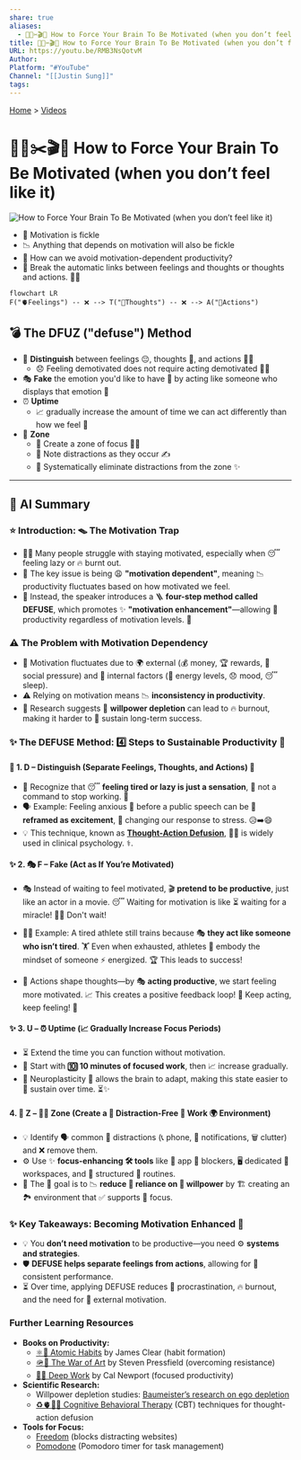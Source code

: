 ```yaml
---
share: true
aliases:
  - 🥱💭✂️🎬🫡 How to Force Your Brain To Be Motivated (when you don’t feel like it)
title: 🥱💭✂️🎬🫡 How to Force Your Brain To Be Motivated (when you don’t feel like it)
URL: https://youtu.be/RMB3NsQotvM
Author: 
Platform: "#YouTube"
Channel: "[[Justin Sung]]"
tags: 
---
```

[Home](../index.md) > [Videos](./index.md)  
# 🥱💭✂️🎬🫡 How to Force Your Brain To Be Motivated (when you don’t feel like it)  
![How to Force Your Brain To Be Motivated (when you don’t feel like it)](https://youtu.be/RMB3NsQotvM)  
- 💪 Motivation is fickle  
- 📉 Anything that depends on motivation will also be fickle  
- 🤔 How can we avoid motivation-dependent productivity?  
- 🔗 Break the automatic links between feelings and thoughts or thoughts and actions. 🧠✨  
  
```mermaid  
flowchart LR  
F("🫀Feelings") -- ❌ --> T("🧠Thoughts") -- ❌ --> A("🏃Actions")  
```  
  
## 💣 The DFUZ ("defuse") Method  
- 🧠 **Distinguish** between feelings 😔, thoughts 🤔, and actions 🏃‍♀️  
  - 😞 Feeling demotivated does not require acting demotivated 🙅‍♀️  
- 🎭 **Fake** the emotion you'd like to have 🤩 by acting like someone who displays that emotion 🥳  
- ⏰ **Uptime**  
  - 📈 gradually increase the amount of time we can act differently than how we feel 💪  
- 📍 **Zone**  
  - 🎯 Create a zone of focus 🧘‍♀️  
  - 🚨 Note distractions as they occur ✍️  
  - 🚫 Systematically eliminate distractions from the zone ✨  
  
---  
  
## 🤖 AI Summary  
### ⭐ **Introduction: 🪤 The Motivation Trap**  
- 🧑‍💼 Many people struggle with staying motivated, especially when 😴 feeling lazy or 🔥 burnt out.  
- 🔑 The key issue is being 😩 **"motivation dependent"**, meaning 📉 productivity fluctuates based on how motivated we feel.  
- 📣 Instead, the speaker introduces a 🪜 **four-step method called DEFUSE**, which promotes ✨ **"motivation enhancement"**—allowing 🚀 productivity regardless of motivation levels. 💪  
  
### ⚠️ **The Problem with Motivation Dependency**  
- 🎢 Motivation fluctuates due to 🌍 external (💰 money, 🏆 rewards, 👥 social pressure) and 🧠 internal factors (🔋 energy levels, 😞 mood, 😴 sleep).  
- ⚠️ Relying on motivation means 📉 **inconsistency in productivity**.  
- 🔬 Research suggests 🧠 **willpower depletion** can lead to 🔥 burnout, making it harder to 🌱 sustain long-term success.  
  
### ✨ **The DEFUSE Method: 4️⃣ Steps to Sustainable Productivity** 🚀  
#### 🛑 **1. D – Distinguish (Separate Feelings, Thoughts, and Actions)** 🤔  
- 🧠 Recognize that 😴 **feeling tired or lazy is just a sensation**, 🚫 not a command to stop working. 💪  
- 🗣️ Example: Feeling anxious 😬 before a public speech can be 🌈 **reframed as excitement**, 🔄 changing our response to stress. 😥➡️😄  
- 💡 This technique, known as **[Thought-Action Defusion](../bot-chats/effective-thought-action-defusion-techniques.md)**, 👩‍⚕️ is widely used in clinical psychology. ⚕️.  
  
#### ✨ **2. 🎭 F – Fake (Act as If You’re Motivated)**  
- 🎭 Instead of waiting to feel motivated, 🎬 **pretend to be productive**, just like an actor in a movie. 😴 Waiting for motivation is like ⏳ waiting for a miracle! 🙅‍♂️ Don't wait!  
  
- 🏃‍♀️ Example: A tired athlete still trains because 🎭 **they act like someone who isn’t tired**. 🏋️ Even when exhausted, athletes 🧠 embody the mindset of someone ⚡ energized. 🏆 This leads to success!  
  
- 🧠 Actions shape thoughts—by 🎭 **acting productive**, we start feeling more motivated. 📈 This creates a positive feedback loop! 🎉 Keep acting, keep feeling! 🚀  
  
#### ✨ **3. U – ⏰ Uptime (📈 Gradually Increase Focus Periods)**  
- ⏳ Extend the time you can function without motivation.  
- 🚀 Start with **🔟 10 minutes of focused work**, then 📈 increase gradually.  
- 🧠 Neuroplasticity 🔄 allows the brain to adapt, making this state easier to 💪 sustain over time. ⏳✨  
  
#### **4. 📍 Z – 🧘‍♀️ Zone (Create a 🚫 Distraction-Free 🏢 Work 🌍 Environment)**  
- 💡 Identify 🗣️ common 📱 distractions (📞 phone, 🔔 notifications, 🗑️ clutter) and ❌ remove them.  
- ⚙️ Use ✨ **focus-enhancing 🛠️ tools** like 🚫 app 🚧 blockers, 🖥️ dedicated 💼 workspaces, and 📅 structured 🔄 routines.  
- 🎯 The 🥅 goal is to 📉 **reduce 💪 reliance on 🧠 willpower** by 🏗️ creating an 🏞️ environment that ✅ supports 🎯 focus.  
  
### ✨ **Key Takeaways: Becoming Motivation Enhanced** 💪  
  
- 💡 You **don’t need motivation** to be productive—you need ⚙️ **systems and strategies**.  
- 🛡️ **DEFUSE helps separate feelings from actions**, allowing for 🚀 consistent performance.  
- ⏳ Over time, applying DEFUSE reduces 🚫 procrastination, 🔥 burnout, and the need for 🌟 external motivation.  
  
### **Further Learning Resources**  
- **Books on Productivity:**  
  - [⚛️🔄 Atomic Habits](../books/atomic-habits.md) by James Clear (habit formation)  
  - [🪖🎨 The War of Art](../books/the-war-of-art.md) by Steven Pressfield (overcoming resistance)  
  - [🤿💼 Deep Work](../books/deep-work.md) by Cal Newport (focused productivity)  
- **Scientific Research:**  
  - Willpower depletion studies: [Baumeister’s research on ego depletion](https://en.wikipedia.org/wiki/Ego_depletion)  
  - [♻️🫀🧠💪 Cognitive Behavioral Therapy](../topics/cognitive-behavioral-therapy.md) (CBT) techniques for thought-action defusion  
- **Tools for Focus:**  
  - [Freedom](https://freedom.to/) (blocks distracting websites)  
  - [Pomodone](https://pomodoneapp.com/) (Pomodoro timer for task management)  
